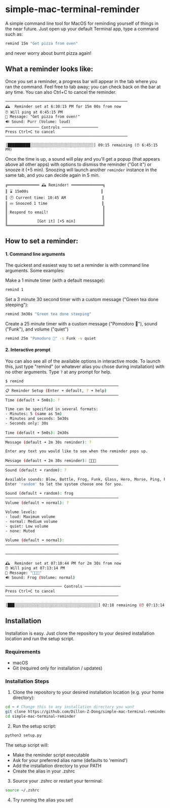 # simple-mac-terminal-reminder

A simple command line tool for MacOS for reminding yourself of things in the near future. Just open up your default Terminal app, type a command such as:

```bash
remind 15m "Get pizza from oven" 
```

and never worry about burnt pizza again!

## What a reminder looks like:

Once you set a reminder, a progress bar will appear in the tab where you ran the command. Feel free to tab away; you can check back on the bar at any time. You can also Ctrl+C to cancel the reminder.

```
──────────────────────────────────────────────────────
🕰️  Reminder set at 6:30:15 PM for 15m 00s from now
⏰ Will ping at 6:45:15 PM
💬 Message: "Get pizza from oven!"
🔊 Sound: Purr (Volume: loud)
─────────────── Controls ────────────────
Press Ctrl+C to cancel
──────────────────────────────────────────────────────

[██████████░░░░░░░░░░░░░░░░░░░░░░░░░░░░] 09:15 remaining (⏰ 6:45:15 PM)
```

Once the time is up, a sound will play and you'll get a popup (that appears above all other apps) with options to dismiss the reminder ("Got it") or snooze it (+5 min). Snoozing will launch another ```reminder``` instance in the same tab, and you can decide again in 5 min.

```
╔══════════════ 🕰️ Reminder! ══════════════╗
║ ⌛️ 15m00s                                ║
║ 🕐 Current time: 10:45 AM                ║
║ 💤 Snoozed 1 time                        ║
║                                          ║
║ Respond to email!                        ║
║                                          ║
║             [Got it] [+5 min]            ║
╚══════════════════════════════════════════╝
```

## How to set a reminder:

#### 1. Command line arguments

The quickest and easiest way to set a reminder is with command line arguments. Some examples:

Make a 1 minute timer (with a default message):
```bash
remind 1
```

Set a 3 minute 30 second timer with a custom message ("Green tea done steeping"):
```bash
remind 3m30s "Green tea done steeping"
```

Create a 25 minute timer with a custom message ("Pomodoro 🍅"), sound ("Funk"), and volume ("quiet")
```bash
remind 25m "Pomodoro 🍅" -s Funk -v quiet 
```

#### 2. Interactive prompt

You can also see all of the available options in interactive mode. To launch this, just type "remind" (or whatever alias you chose during installation) with no other arguments. Type `?` at any prompt for help.

```bash
$ remind
──────────────────────────────────────────────────
📋 Reminder Setup (Enter ➜ default, ? ➜ help)
──────────────────────────────────────────────────
Time (default ➜ 5m0s): ?

Time can be specified in several formats:
- Minutes: 5 (same as 5m)
- Minutes and seconds: 5m30s
- Seconds only: 30s
        
Time (default ➜ 5m0s): 2m30s
──────────────────────────────────────────────────
Message (default ➜ 2m 30s reminder): ?

Enter any text you would like to see when the reminder pops up.
        
Message (default ➜ 2m 30s reminder): 🐰🐰🐰
──────────────────────────────────────────────────
Sound (default ➜ random): ?

Available sounds: Blow, Bottle, Frog, Funk, Glass, Hero, Morse, Ping, Pop, Purr, Sosumi, Submarine, Tink
Enter 'random' to let the system choose one for you.
        
Sound (default ➜ random): frog
──────────────────────────────────────────────────
Volume (default ➜ normal): ?

Volume levels:
- loud: Maximum volume
- normal: Medium volume
- quiet: Low volume
- none: Muted
        
Volume (default ➜ normal):       
──────────────────────────────────────────────────

──────────────────────────────────────────────────

🕰️  Reminder set at 07:10:44 PM for 2m 30s from now
⏰ Will ping at 07:13:14 PM
💬 Message: "🐰🐰🐰"
🔊 Sound: Frog (Volume: normal)

───────────────────────── Controls ────────────────
Press Ctrl+C to cancel
──────────────────────────────────────────────────

[███░░░░░░░░░░░░░░░░░░░░░░░░░░░░░░░░░░░░░] 02:18 remaining (⏰ 07:13:14 PM)
```


## Installation

Installation is easy. Just clone the repository to your desired installation location and run the setup script.

### Requirements

- macOS 
- Git (required only for installation / updates)

### Installation Steps

1. Clone the repository to your desired installation location (e.g. your home directory):
```bash
cd ~ # Change this to any installation directory you want
git clone https://github.com/Dillon-Z-Dong/simple-mac-terminal-reminder.git
cd simple-mac-terminal-reminder
```

2. Run the setup script:
```bash
python3 setup.py
```
The setup script will:
- Make the reminder script executable
- Ask for your preferred alias name (defaults to 'remind')
- Add the installation directory to your PATH
- Create the alias in your .zshrc

3. Source your .zshrc or restart your terminal:
```bash
source ~/.zshrc
```

4. Try running the alias you set!


